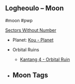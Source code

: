 ## Logheoulo &ndash; Moon

#moon #pwp

[Sectors Without Number](https://sectorswithoutnumber.com/sector/bfDcBzTtgpeyLUfwzjio/moon/c0516uSqW2eBHACHmVCz)

- Planet: [Kou - Planet](../../../Gaming/StarsWithoutNumber/PiratesWithoutPlunder/Kou%20-%20Planet.md)

- Orbital Ruins
	- [Kantang 4 - Orbital Ruin](../../../Gaming/StarsWithoutNumber/PiratesWithoutPlunder/Kantang%204%20-%20Orbital%20Ruin.md)

- Moon Tags
	- 
